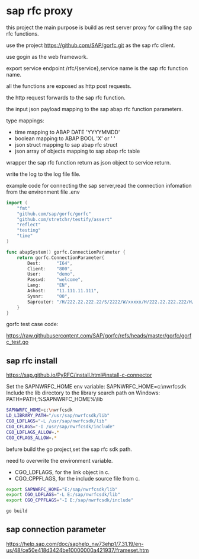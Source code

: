 # sap rfc proxy

this project the main purpose is build as rest server proxy for calling the sap rfc functions.

use the project https://github.com/SAP/gorfc.git as the sap rfc client.

use gogin as the web framework.

export service endpoint /rfc/{service},service name is the sap rfc function name.

all the functions are exposed as http post requests.

the http request forwards to the sap rfc function.

the input json payload mapping to the sap abap rfc function parameters. 

type mappings:

- time mapping to ABAP DATE 'YYYYMMDD'
- boolean mapping to ABAP BOOL 'X' or ' '
- json struct mapping to sap abap rfc struct
- json array of objects mapping to sap abap rfc table

wrapper the sap rfc function return as json object to service return.

write the log to the log file file.


example code for connecting the sap server,read the connection infomation from the environment file .env
```go
import (
    "fmt"
    "github.com/sap/gorfc/gorfc"
    "github.com/stretchr/testify/assert"
    "reflect"
    "testing"
    "time"
)

func abapSystem() gorfc.ConnectionParameter {
    return gorfc.ConnectionParameter{
        Dest:      "I64",
        Client:    "800",
        User:      "demo",
        Passwd:    "welcome",
        Lang:      "EN",
        Ashost:    "11.111.11.111",
        Sysnr:     "00",
        Saprouter: "/H/222.22.222.22/S/2222/W/xxxxx/H/222.22.222.222/H/",
    }
}
```

gorfc test case code:

https://raw.githubusercontent.com/SAP/gorfc/refs/heads/master/gorfc/gorfc_test.go


## sap rfc install

https://sap.github.io/PyRFC/install.html#install-c-connector

Set the SAPNWRFC_HOME env variable: SAPNWRFC_HOME=c:\nwrfcsdk
Include the lib directory to the library search path on Windows: PATH=PATH;%SAPNWRFC_HOME%\lib
```sh
SAPNWRFC_HOME=c:\nwrfcsdk
LD_LIBRARY_PATH="/usr/sap/nwrfcsdk/lib"
CGO_LDFLAGS="-L /usr/sap/nwrfcsdk/lib"
CGO_CFLAGS="-I /usr/sap/nwrfcsdk/include"
CGO_LDFLAGS_ALLOW=.*
CGO_CFLAGS_ALLOW=.*
```
befure build the go project,set the sap rfc sdk path.

need to overwrite the environment variable.

- CGO_LDFLAGS, for the link object in c.
- CGO_CPPFLAGS, for the include source file from c.

```sh
export SAPNWRFC_HOME="E:/sap/nwrfcsdk/lib"
export CGO_LDFLAGS="-L E:/sap/nwrfcsdk/lib"
export CGO_CPPFLAGS="-I E:/sap/nwrfcsdk/include"

go build
```


## sap connection parameter

https://help.sap.com/doc/saphelp_nw73ehp1/7.31.19/en-us/48/ce50e418d3424be10000000a421937/frameset.htm
